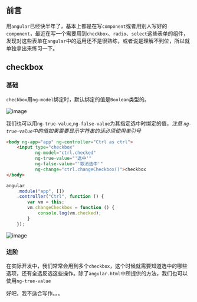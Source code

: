 ## 前言
用`angular`已经快半年了，基本上都是在写`component`或者用别人写好的`component`，最近在写一个需要用到`checkbox`、`radio`、`select`这些表单的组件，发现对这些表单在`angular`中的运用还不是很熟练，或者说是理解不到位，所以就单独拿出来练习一下。
## checkbox
### 基础
`checkbox`用`ng-model`绑定时，默认绑定的值是`Boolean`类型的。

![image](http://i4.buimg.com/1949/a9431167786724e2.png)

我们也可以用`ng-true-value`,`ng-false-value`为其指定选中时绑定的值，*注意 `ng-true-value`中的值如果需要显示字符串的话必须使用单引号*
```html
<body ng-app="app" ng-controller="Ctrl as ctrl">
    <input type="checkbox" 
           ng-model="ctrl.checked" 
           ng-true-value="'选中'"
           ng-false-value="'取消选中'"       
           ng-change="ctrl.changeCheckbox()">checkbox
</body>
```
```javascript
angular
    .module("app", [])
    .controller("Ctrl", function () {
        var vm = this;
        vm.changeCheckbox = function () {
            console.log(vm.checked);
        }
    });
```
![image](http://i4.buimg.com/1949/a4f4aa5b4b011b3b.png)
### 进阶
在实际开发中，我们常常会用到多个`checkbox`，这个时候就需要知道选中的哪些选项，还有全选反选这些操作。除了`angular.html`中所提供的方法，我们也可以使用`ng-true-value`








好吧，我不适合写作。。。
